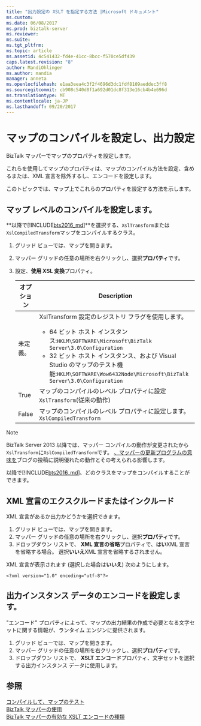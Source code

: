 ```yaml
---
title: "出力設定の XSLT を指定する方法 |Microsoft ドキュメント"
ms.custom: 
ms.date: 06/08/2017
ms.prod: biztalk-server
ms.reviewer: 
ms.suite: 
ms.tgt_pltfrm: 
ms.topic: article
ms.assetid: 4c541432-fd4e-41cc-8bcc-f570ce5df439
caps.latest.revision: "8"
author: MandiOhlinger
ms.author: mandia
manager: anneta
ms.openlocfilehash: e1aa3eea4c3f2f4696d3dc1fdf8109aeddec3ff8
ms.sourcegitcommit: cb908c540d8f1a692d01dc8f313e16cb4b4e696d
ms.translationtype: MT
ms.contentlocale: ja-JP
ms.lasthandoff: 09/20/2017
---
```

# <a name="set-map-compilation-and-output-settings"></a>マップのコンパイルを設定し、出力設定
BizTalk マッパーでマップのプロパティを設定します。 

これらを使用してマップのプロパティは、マップのコンパイル方法を設定、含めるまたは、XML 宣言を除外するし、エンコードを設定します。 

このトピックでは、マップ上でこれらのプロパティを設定する方法を示します。

## <a name="set-the-map-level-compilation"></a>マップ レベルのコンパイルを設定します。

**以降で[!INCLUDE[bts2016_md](../includes/bts2016-md.md)]**を選択する、`XslTransform`または`XslCompiledTransform`マップをコンパイルするクラス。 

1. グリッド ビューでは、マップを開きます。
2. マッパー グリッドの任意の場所を右クリックし、選択**プロパティ**です。  
3. 設定、**使用 XSL 変換**プロパティ。 

    | オプション | Description |
    | --- | --- |
    | 未定義。 | XslTransform 設定のレジストリ フラグを使用します。 <ul><li>64 ビット ホスト インスタンス:`HKLM\SOFTWARE\Microsoft\BizTalk Server\3.0\Configuration`</li><li>32 ビット ホスト インスタンス、および Visual Studio のマップのテスト機能:`HKLM\SOFTWARE\Wow6432Node\Microsoft\BizTalk Server\3.0\Configuration`</li></ul> | 
    | True | マップのコンパイルのレベル プロパティに設定`XslTransform`(従来の動作) | 
    | False | マップのコンパイルのレベル プロパティに設定します。`XslCompiledTransform` | 

> [!NOTE] 
> BizTalk Server 2013 以降では、マッパー コンパイルの動作が変更されたから`XslTransform`に`XslCompiledTransform`です。 [、マッパーの更新プログラムの意味を](http://www.quicklearn.com/blog/2013/05/24/what-the-biztalk-server-2013-mapper-updates-mean-for-you/)ブログの投稿に説明優れたの動作とその考えられる影響します。 
> 
> 以降で[!INCLUDE[bts2016_md](../includes/bts2016-md.md)]、どのクラスをマップをコンパイルすることができます。 
  
## <a name="include-or-exclude-an-xml-declaration"></a>XML 宣言のエクスクルードまたはインクルード  
XML 宣言があるか出力かどうかを選択できます。 

1. グリッド ビューでは、マップを開きます。
2. マッパー グリッドの任意の場所を右クリックし、選択**プロパティ**です。  
3. ドロップダウン リストで、 **XML 宣言の省略**プロパティで、**はい**XML 宣言を省略する場合。 選択**いいえ**XML 宣言を省略するされません。  

XML 宣言が表示されます (選択した場合は**いいえ**) 次のようにします。  
  
```  
<?xml version="1.0" encoding="utf-8"?>  
```  
  
## <a name="set-encoding-for-output-instance-data"></a>出力インスタンス データのエンコードを設定します。  
"エンコード" プロパティによって、マップの出力結果の作成で必要となる文字セットに関する情報が、ランタイム エンジンに提供されます。  
   
1. グリッド ビューでは、マップを開きます。
2. マッパー グリッドの任意の場所を右クリックし、選択**プロパティ**です。    
3.  ドロップダウン リストで、 **XSLT エンコード**プロパティ、文字セットを選択する出力インスタンス データに使用します。  
  
## <a name="see-also"></a>参照  
 [コンパイルして、マップのテスト](../core/compiling-and-testing-maps.md)   
 [BizTalk マッパーの使用](../core/using-biztalk-mapper.md)   
 [BizTalk マッパーの有効な XSLT エンコードの種類](../core/valid-biztalk-mapper-xslt-encoding-types.md)